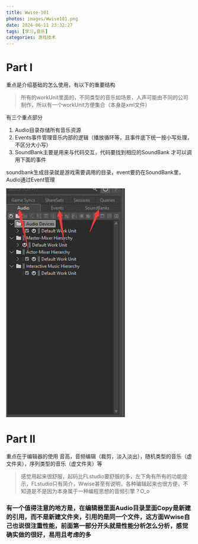 ```yaml
---
title: Wwise-101
photos: images/Wwise101.png
date: 2024-06-11 23:32:27
tags: [学习,音乐]
categories: 游戏技术
---
```


# Part I

重点是介绍基础的怎么使用，有以下的重要结构   
> 所有的workUnit里面的，不同类型的音乐如场景，人声可能由不同的公司制作，所以有一个workUnit方便集合（本身是xml文件）

有三个重点部分
1. Audio目录存储所有音乐资源
2. Events事件管理音乐内部的逻辑（播放循环等，且事件底下统一按小写处理，不区分大小写）
3. SoundBank主要是用来与代码交互，代码要找到相应的SoundBank 才可以调用下面的事件
   
soundbank生成目录就是游戏需要调用的目录，event要扔在SoundBank里，Audio通过Event管理

![system](images/audio_event_sound.png "结构")  

# Part II

重点在于编辑器的使用 音高，音频编辑（裁剪，淡入淡出），随机类型的音乐（虚文件夹），序列类型的音乐（虚文件夹）等

>感觉用起来很舒服，起码比FLstudio要舒服的多，左下角有所有的功能提示，FLstudio只有简介，Wwise甚至有说明，各种编辑起来也很方便，不知道是不是因为本身属于一种编程思想的音频引擎？O_o

### 有一个值得注意的地方是，在编辑器里面Audio目录里面Copy是新建的引用，而不是新建文件夹，引用的是同一个文件，这方面Wwise自己也说很注重性能，前面第一部分开头就是性能分析怎么分析，感觉确实做的很好，易用且考虑的多